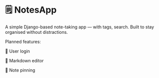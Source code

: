 # 🗒️ NotesApp

A simple Django-based note-taking app — with tags, search. Built to stay organised without distractions.


Planned features:

👤️ User login

👤 Markdown editor

👤 Note pinning


